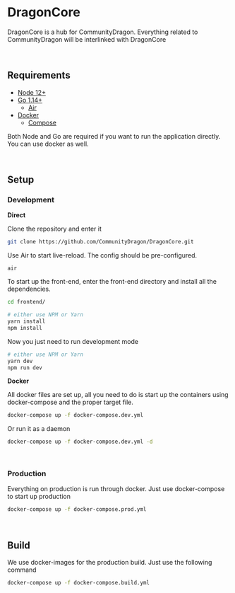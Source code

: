 # DragonCore

DragonCore is a hub for CommunityDragon.
Everything related to CommunityDragon will be interlinked with DragonCore

&nbsp;

## Requirements

- [Node 12+](https://nodejs.org/en/)
- [Go 1.14+](https://golang.org/)
  - [Air](https://github.com/cosmtrek/air)
- [Docker](https://www.docker.com/)
  - [Compose](https://docs.docker.com/compose/install/)

Both Node and Go are required if you want to run the application directly. You can use docker as well.

&nbsp;

## Setup

### Development

**Direct**

Clone the repository and enter it
```bash
git clone https://github.com/CommunityDragon/DragonCore.git
```
Use Air to start live-reload. The config should be pre-configured.
```
air
```
To start up the front-end, enter the front-end directory and install all the dependencies.
```bash
cd frontend/

# either use NPM or Yarn
yarn install
npm install
```
Now you just need to run development mode
```bash
# either use NPM or Yarn
yarn dev
npm run dev
```

**Docker**

All docker files are set up, all you need to do is start up the containers using docker-compose and the proper target file.
```bash
docker-compose up -f docker-compose.dev.yml
```
Or run it as a daemon
```bash
docker-compose up -f docker-compose.dev.yml -d
```

&nbsp;

### Production
Everything on production is run through docker. Just use docker-compose to start up production
```bash
docker-compose up -f docker-compose.prod.yml
```

&nbsp;

## Build
We use docker-images for the production build. Just use the following command
```bash
docker-compose up -f docker-compose.build.yml
```